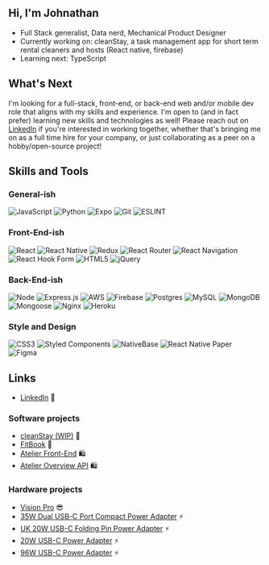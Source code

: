 ## Hi, I'm Johnathan
- Full Stack generalist, Data nerd, Mechanical Product Designer
- Currently working on: cleanStay, a task management app for short term rental cleaners and hosts (React native, firebase)
- Learning next: TypeScript

## What's Next

I'm looking for a full-stack, front-end, or back-end web and/or mobile dev role that aligns with my skills and experience. I'm open to (and in fact prefer) learning new skills and technologies as well! Please reach out on [LinkedIn](https://www.linkedin.com/in/johnathan-simeroth) if you're interested in working together, whether that's bringing me on as a full time hire for your company, or just collaborating as a peer on a hobby/open-source project!

## Skills and Tools

### General-ish
![JavaScript](https://img.shields.io/badge/JavaScript-323330?style=for-the-badge&logo=javascript&logoColor=F7DF1E)
![Python](https://img.shields.io/badge/Python-3776AB?style=for-the-badge&logo=python&logoColor=white)
![Expo](https://img.shields.io/badge/expo-1C1E24?style=for-the-badge&logo=expo&logoColor=#D04A37)
![Git](https://img.shields.io/badge/GIT-E44C30?style=for-the-badge&logo=git&logoColor=white)
![ESLINT](https://img.shields.io/badge/eslint-3A33D1?style=for-the-badge&logo=eslint&logoColor=white)

### Front-End-ish
![React](https://img.shields.io/badge/react-%2320232a.svg?style=for-the-badge&logo=react&logoColor=%2361DAFB)
![React Native](https://img.shields.io/badge/react_native-%2320232a.svg?style=for-the-badge&logo=react&logoColor=%2361DAFB)
![Redux](https://img.shields.io/badge/redux-%23593d88.svg?style=for-the-badge&logo=redux&logoColor=white)
![React Router](https://img.shields.io/badge/React_Router-CA4245?style=for-the-badge&logo=react-router&logoColor=white)
![React Navigation](https://img.shields.io/badge/React_Navigation-7762BB?style=for-the-badge)
![React Hook Form](https://img.shields.io/badge/React%20Hook%20Form-%23EC5990.svg?style=for-the-badge&logo=reacthookform&logoColor=white)
![HTML5](https://img.shields.io/badge/html5-%23E34F26.svg?style=for-the-badge&logo=html5&logoColor=white)
![jQuery](https://img.shields.io/badge/jquery-%230769AD.svg?style=for-the-badge&logo=jquery&logoColor=white)

### Back-End-ish
![Node](https://img.shields.io/badge/node.js-339933?style=for-the-badge&logo=nodedotjs&logoColor=white)
![Express.js](https://img.shields.io/badge/express.js-%23404d59.svg?style=for-the-badge&logo=express&logoColor=%2361DAFB)
![AWS](https://img.shields.io/badge/AWS-%23FF9900.svg?style=for-the-badge&logo=amazon-aws&logoColor=white)
![Firebase](https://img.shields.io/badge/firebase-%23039BE5.svg?style=for-the-badge&logo=firebase)
![Postgres](https://img.shields.io/badge/postgres-%23316192.svg?style=for-the-badge&logo=postgresql&logoColor=white)
![MySQL](https://img.shields.io/badge/mysql-%2300f.svg?style=for-the-badge&logo=mysql&logoColor=white)
![MongoDB](https://img.shields.io/badge/MongoDB-%234ea94b.svg?style=for-the-badge&logo=mongodb&logoColor=white)
![Mongoose](https://img.shields.io/badge/mongoose-880000?style=for-the-badge)
![Nginx](https://img.shields.io/badge/nginx-%23009639.svg?style=for-the-badge&logo=nginx&logoColor=white)
![Heroku](https://img.shields.io/badge/heroku-%23430098.svg?style=for-the-badge&logo=heroku&logoColor=white)

### Style and Design
![CSS3](https://img.shields.io/badge/css3-%231572B6.svg?style=for-the-badge&logo=css3&logoColor=white)
![Styled Components](https://img.shields.io/badge/styled--components-DB7093?style=for-the-badge&logo=styled-components&logoColor=white)
![NativeBase](https://img.shields.io/badge/NativeBase-50BFC2?style=for-the-badge)
![React Native Paper](https://img.shields.io/badge/React_Native_Paper-21005D?style=for-the-badge)
![Figma](https://img.shields.io/badge/figma-%23F24E1E.svg?style=for-the-badge&logo=figma&logoColor=white)

## Links
- [LinkedIn](https://www.linkedin.com/in/johnathan-simeroth) 💼 

### Software projects
- [cleanStay (WIP)](https://github.com/johnsimeroth/cleanStay) 🧼 
- [FitBook](https://github.com/clari-NET/fitbook) 💪 
- [Atelier Front-End](https://github.com/Black-Clover-FEC/black-clover-FEC) 🛍️ 
- [Atelier Overview API](https://github.com/Lybica-SDC/Overview-API) 🛍️ 

### Hardware projects
- [Vision Pro](https://www.apple.com/apple-vision-pro) 😎 
- [35W Dual USB-C Port Compact Power Adapter](https://www.apple.com/shop/product/MNWM3AM/A/35w-dual-usb-c-port-compact-power-adapter) ⚡️ 
- [UK 20W USB-C Folding Pin Power Adapter](https://www.apple.com/uk/shop/product/MHJF3B/A/20w-usb-c-power-adapter) ⚡️ 
- [20W USB-C Power Adapter](https://www.apple.com/shop/product/MHJA3AM/A/20w-usb-c-power-adapter) ⚡️ 
- [96W USB-C Power Adapter](https://www.apple.com/shop/product/MX0J2AM/A/96w-usb-c-power-adapter) ⚡️ 
